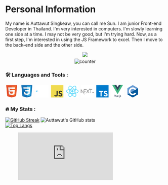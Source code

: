 # Personal Information

My name is Auttawut SIngkeaw, you can call me Sun. I am junior Front-end Developer in Thailand.
I'm very interested in computers. I'm slowly learning one side at a time. I may not be very good, but I'm trying hard.
Now, as a first step, I'm interested in using the JS Framework to excel. Then I move to the back-end side and the other side.
<div id="header" align="center">
  <img src="https://media.giphy.com/media/WSBeyxvC1jH496xQGA/giphy.gif" width="100"/>
</div>
<div align="center">
  <img src="https://komarev.com/ghpvc/?username=kanaji487&style=flat-square&color=A84448&style=for-the-badge" alt="counter" align="center"/>
 </div>

### :hammer_and_wrench: Languages and Tools :
<div>
  <img src="https://github.com/devicons/devicon/blob/master/icons/html5/html5-original.svg" title="HTML5" alt="HTML" width="40" height="40">&nbsp;
  <img src="https://github.com/devicons/devicon/blob/master/icons/css3/css3-original.svg" title="CSS3" alt="CSS" width="40" height="40">&nbsp;
  <img src="https://github.com/devicons/devicon/blob/master/icons/tailwindcss/tailwindcss-original-wordmark.svg" title="TailwindCSS" alt="tailwind" width="40" height="40">&nbsp;
  <img src="https://github.com/devicons/devicon/blob/master/icons/javascript/javascript-original.svg" title="JavaScript" alt="JavaScript" width="40" height="40">&nbsp;
  <img src="https://github.com/devicons/devicon/blob/master/icons/react/react-original.svg" title="React" alt="React" width="40" height="40">&nbsp;
  <img src="https://github.com/devicons/devicon/blob/master/icons/nextjs/nextjs-original-wordmark.svg" title="Next.JS" alt="React" width="40" height="40">&nbsp;
  <img src="https://github.com/devicons/devicon/blob/master/icons/typescript/typescript-original.svg" title="Typescript" alt="Typescript" width="40" height="40">&nbsp;
  <img src="https://github.com/devicons/devicon/blob/master/icons/vuejs/vuejs-original-wordmark.svg" title="Vue" alt="Vue" width="40" height="40">&nbsp;
  <img src="https://github.com/devicons/devicon/blob/master/icons/c/c-original.svg" title="C" alt="C" width="40" height="40">&nbsp;
</div>

### :fire: My Stats :
[![GitHub Streak](http://github-readme-streak-stats.herokuapp.com?user=kanaji487&theme=ocean-dark&border_radius=6)](https://git.io/streak-stats)
![Auttawut's GitHub stats](https://github-readme-stats.vercel.app/api?username=kanaji487&show_icons=true&theme=radical)
<br>
[![Top Langs](https://github-readme-stats.vercel.app/api/top-langs/?username=kanaji487&hide_progress=true)](https://github.com/anuraghazra/github-readme-stats)
</br>
<figure><embed src="https://wakatime.com/share/@018c1e9e-4135-4fe4-ab15-bc3207404bc3/01dd76aa-823e-4350-b2c9-28fe806e0d15.svg"></embed></figure>
